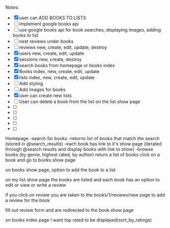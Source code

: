 
Notes:
- [x]  user can ADD BOOKS TO LISTS 
- [ ]  implement google books api 
- [ ]  use google books api for book searches, displaying images, adding books to list
- [ ]  nest reviews under books
- [ ]  reviews new, create, edit, update, destroy 
- [x]  users new, create, edit, update
- [x]  sessions new, create, destroy
- [x]  search books from homepage or books index
- [x]  Books index, new, create, edit, update 
- [x]  lists index, new, create, edit, update 
- [ ]  Add styling 
- [ ]  Add images for books 
- [x]  user can create new lists
- [ ]  User can delete a book from the list on the list show page 
- [ ]  
- [ ] 
- [ ] 
- [ ]  
- [ ] 

Homepage
-search for books 
    -returns list of books that match the search (stored in @search_results)
    -each book has link to it's show page (iterated through @search results and display books with link to show)
-browse books (by genre, highest rated, by author)
return a list of books
click on a book and go to books show page

on books show page, option to add the book to a list 

on my list show page the books are listed and each book has an option to edit or view or write a review 

if you click on review you are taken to the books/1/reviews/new page to add a review for the book 

fill out review form and are redirected to the book show page 

on books index page I want top rated to be displayed(sort_by_ratings) 